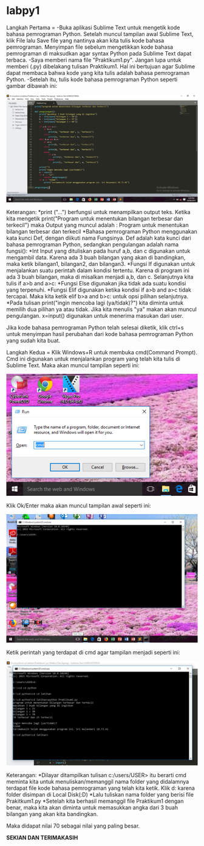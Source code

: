 # labpy1


Langkah Pertama =
-Buka aplikasi Sublime Text untuk mengetik kode bahasa pemrograman Python. Setelah muncul tampilan awal Sublime Text, klik File lalu Save file yang nantinya akan kita tulis kode bahasa pemrograman. Menyimpan file sebelum mengetikkan kode bahasa pemrograman di maksudkan agar syntax Python pada Sublime Text dapat terbaca.
-Saya memberi nama file "Praktikum1.py". Jangan lupa untuk memberi (.py) dibelakang tulisan Praktikum1. Hal ini bertujuan agar Sublime dapat membaca bahwa kode yang kita tulis adalah bahasa pemrograman Python.
-Setelah itu, tulis kode bahasa pemrograman Python seperti gambar dibawah ini:

![foto1](https://raw.githubusercontent.com/Swulan/labpy1/master/1.png)

Keterangan:
*print ("...") berfungsi untuk menampilkan output teks. Ketika kita mengetik print("Program untuk menentukan bilangan terbesar dan terkecil") maka Output yang muncul adalah :
	Program untuk menentukan bilangan terbesar dan terkecil
*Bahasa pemrograman Python menggunakan kata kunci Def, dengan diikuti nama Fungsinya. Def adalah kata kunci dari bahasa pemrograman Python, sedangkan pengulangan adalah nama fungsi():
*Int Input yang dituliskan pada huruf a,b, dan c digunakan untuk mengambil data. Karena ada 3 buah bilangan yang akan di bandingkan, maka ketik bilangan1, bilangan2, dan bilangan3.
*Fungsi If digunakan untuk menjalankan suatu perintah dalam kondisi tertentu. Karena di program ini ada 3 buah bilangan, maka di misalkan menjadi a,b, dan c. Selanjutnya kita tulis if a>b and a>c:
*Fungsi Else digunakan jika tidak ada suatu kondisi yang terpenuhi.
*Fungsi Elif digunakan ketika kondisi if a>b and a>c tidak tercapai. Maka kita ketik elif b>a and b>c: untuk opsi pilihan selanjutnya.
*Pada tulisan print("ingin mencoba lagi (ya/tidak)?") kita diminta untuk memilih dua pilihan ya atau tidak. Jika kita menulis "ya" makan akan muncul pengulangan. x=input() digunakan untuk menerima masukan dari user.

Jika kode bahasa pemrograman Python telah selesai diketik, klik ctrl+s untuk menyimpan hasil perubahan dari kode bahasa pemrograman Python yang sudah kita buat.

Langkah Kedua =
Klik Windows+R untuk membuka cmd(Command Prompt). Cmd ini digunakan untuk menjalankan program yang telah kita tulis di Sublime Text. Maka akan muncul tampilan seperti ini:

![foto2](https://raw.githubusercontent.com/Swulan/labpy1/master/2.png)

Klik Ok/Enter maka akan muncul tampilan awal seperti ini:

![foto3](https://raw.githubusercontent.com/Swulan/labpy1/master/3.png)

Ketik perintah yang terdapat di cmd agar tampilan menjadi seperti ini:

![foto4](https://raw.githubusercontent.com/Swulan/labpy1/master/4.png)

Keterangan:
*Dilayar ditampilkan tulisan c:/users/USER> itu berarti cmd meminta kita untuk menuliskan/memanggil nama folder yang didalamnya terdapat file kode bahasa pemrograman yang telah kita ketik. Klik d: karena folder disimpan di Local Disk(:D)
*Lalu tuliskan nama folder yang berisi file Prakitkum1.py
*Setelah kita berhasil memanggil file Praktikum1 dengan benar, maka kita akan diminta untuk memasukkan angka dari 3 buah bilangan yang akan kita bandingkan.

Maka didapat nilai 70 sebagai nilai yang paling besar.

**SEKIAN DAN TERIMAKASIH**